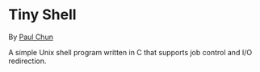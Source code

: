 # Tiny Shell

By [Paul Chun](http://www.paulchun.com)

A simple Unix shell program written in C that supports job control and I/O redirection.

